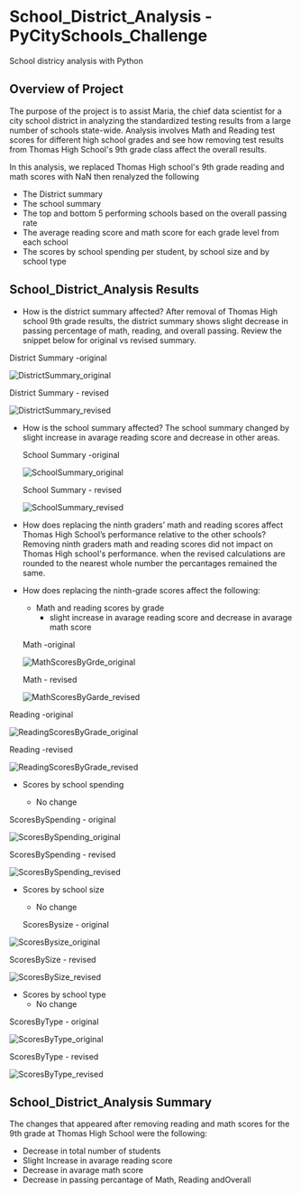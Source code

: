 # School_District_Analysis - PyCitySchools_Challenge
School districy analysis with Python

## Overview of Project
The purpose of the project is to assist Maria, the chief data scientist for a city school district in analyzing the standardized testing results from a large number of schools state-wide. Analysis involves Math and Reading test scores for different high school grades and see how removing test results from Thomas High School's 9th grade class affect the overall results.

In this analysis, we replaced Thomas High school's 9th grade reading and math scores with NaN then renalyzed the following
  * The District summary
  * The school summary
  * The top and bottom 5 performing schools based on the overall passing rate
  * The average reading score and math score for each grade level from each school
  * The scores by school spending per student, by school size and by school type

 ## School_District_Analysis Results
 
 * How is the district summary affected?
    After removal of Thomas High school 9th grade results, the district summary shows slight decrease in passing percentage of math, reading, and overall passing. Review the snippet below for original vs revised summary.
    
  District Summary -original
   
  ![DistrictSummary_original](https://user-images.githubusercontent.com/76926148/188770652-86128638-27e9-4289-b5e2-e6671186f9d2.PNG)
  
  District Summary - revised
  
  ![DistrictSummary_revised](https://user-images.githubusercontent.com/76926148/188770704-79a760f4-b1e0-434c-b461-96a491373243.PNG)


 * How is the school summary affected?
     The school summary changed by slight increase in avarage reading score and decrease in other areas.
     
   School Summary -original
     
   ![SchoolSummary_original](https://user-images.githubusercontent.com/76926148/188770743-bd4b6e7f-4c3e-48a4-9bd5-c68d21dd9382.PNG)
    
   School Summary - revised
    
   ![SchoolSummary_revised](https://user-images.githubusercontent.com/76926148/188770767-e068a585-8d08-4fdd-9809-6d29d9fa2ef5.PNG)

 * How does replacing the ninth graders’ math and reading scores affect Thomas High School’s performance relative to the other schools?
    Removing ninth graders math and reading scores did not impact on Thomas High school's performance. when the revised calculations are rounded to the nearest whole number the percantages remained  the same.

 * How does replacing the ninth-grade scores affect the following:

    * Math and reading scores by grade
      - slight increase in avarage reading score and decrease in avarage math score

   Math -original
 
   ![MathScoresByGrde_original](https://user-images.githubusercontent.com/76926148/188770846-5e832288-28e0-41e9-b68d-1bf4c70d7bef.PNG)

   Math - revised
 
   ![MathScoresByGarde_revised](https://user-images.githubusercontent.com/76926148/188770854-97854178-0565-48bd-8bb9-ab27d86bd398.PNG)


  Reading -original

  ![ReadingScoresByGrade_original](https://user-images.githubusercontent.com/76926148/188770890-35702a6c-e57f-40a5-86a7-9d73b930cf99.PNG)

  Reading -revised

  ![ReadingScoresByGrade_revised](https://user-images.githubusercontent.com/76926148/188770894-8bf98f67-573c-4c5b-bf4b-c18ed5b87484.PNG)


 * Scores by school spending
 
      - No change
      
 ScoresBySpending - original  
  
 ![ScoresBySpending_original](https://user-images.githubusercontent.com/76926148/188771210-f0cbfa5f-b1fc-4bc5-b6a2-e4b9e747017d.PNG)
 
 ScoresBySpending - revised
  
 ![ScoresBySpending_revised](https://user-images.githubusercontent.com/76926148/188771223-77dd6cbe-d87d-4f3a-9a9e-45286cbd5bd7.PNG)

      
 * Scores by school size
    
      - No change
      
   ScoresBysize - original
     
  ![ScoresBysize_original](https://user-images.githubusercontent.com/76926148/188771279-0e9e731f-5017-4c46-a7cb-01dbf3132c7f.PNG)

   ScoresBySize - revised
    
  ![ScoresBySize_revised](https://user-images.githubusercontent.com/76926148/188771289-73d0a324-b19a-411f-9cfa-a411c3edbe3b.PNG)

      
  * Scores by school type
      - No change
      
   ScoresByType - original

  ![ScoresByType_original](https://user-images.githubusercontent.com/76926148/188771309-8acdb9d3-7906-4f71-8058-337a1d51cb78.PNG)

   ScoresByType - revised

  ![ScoresByType_revised](https://user-images.githubusercontent.com/76926148/188771317-f96d742a-3976-4183-b583-bdfb7c310d40.PNG)


 ## School_District_Analysis Summary
 The changes that appeared after removing reading and math scores for the 9th grade at Thomas High School were the following:
  * Decrease in total number of students
  * Slight Increase in avarage reading score 
  * Decrease in avarage math score
  * Decrease in passing percantage of Math, Reading andOverall 
  
